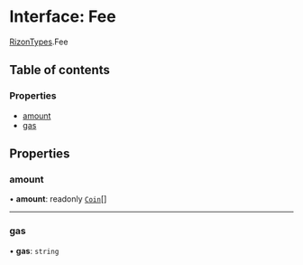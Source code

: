 # Interface: Fee

[RizonTypes](../modules/RizonTypes.md).Fee

## Table of contents

### Properties

- [amount](RizonTypes.Fee.md#amount)
- [gas](RizonTypes.Fee.md#gas)

## Properties

### amount

• **amount**: readonly [`Coin`](RizonTypes.Coin.md)[]

___

### gas

• **gas**: `string`
